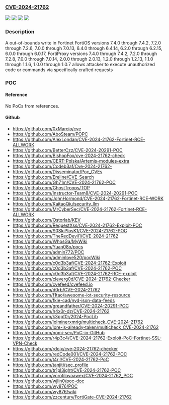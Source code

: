 ### [CVE-2024-21762](https://cve.mitre.org/cgi-bin/cvename.cgi?name=CVE-2024-21762)
![](https://img.shields.io/static/v1?label=Product&message=FortiOS&color=blue)
![](https://img.shields.io/static/v1?label=Product&message=FortiProxy&color=blue)
![](https://img.shields.io/static/v1?label=Version&message=7.4.0%3C%3D%207.4.2%20&color=brighgreen)
![](https://img.shields.io/static/v1?label=Vulnerability&message=Execute%20unauthorized%20code%20or%20commands&color=brighgreen)

### Description

A out-of-bounds write in Fortinet FortiOS versions 7.4.0 through 7.4.2, 7.2.0 through 7.2.6, 7.0.0 through 7.0.13, 6.4.0 through 6.4.14, 6.2.0 through 6.2.15, 6.0.0 through 6.0.17, FortiProxy versions 7.4.0 through 7.4.2, 7.2.0 through 7.2.8, 7.0.0 through 7.0.14, 2.0.0 through 2.0.13, 1.2.0 through 1.2.13, 1.1.0 through 1.1.6, 1.0.0 through 1.0.7 allows attacker to execute unauthorized code or commands via specifically crafted requests

### POC

#### Reference
No PoCs from references.

#### Github
- https://github.com/0xMarcio/cve
- https://github.com/AboSteam/POPC
- https://github.com/AlexLondan/CVE-2024-21762-Fortinet-RCE-ALLWORK
- https://github.com/BetterCzz/CVE-2024-20291-POC
- https://github.com/BishopFox/cve-2024-21762-check
- https://github.com/CERT-Polska/Artemis-modules-extra
- https://github.com/Codeb3af/Cve-2024-21762-
- https://github.com/Disseminator/Poc_CVEs
- https://github.com/Ereline/CVE-Search
- https://github.com/Gh71m/CVE-2024-21762-POC
- https://github.com/GhostTroops/TOP
- https://github.com/Instructor-Team8/CVE-2024-20291-POC
- https://github.com/JohnHormond/CVE-2024-21762-Fortinet-RCE-WORK
- https://github.com/KaitaoQiu/security_llm
- https://github.com/MrCyberSec/CVE-2024-21762-Fortinet-RCE-ALLWORK
- https://github.com/Ostorlab/KEV
- https://github.com/RequestXss/CVE-2024-21762-Exploit-POC
- https://github.com/S0SkiPlosK1/CVE-2024-21762-POC
- https://github.com/TheRedDevil1/CVE-2024-21762
- https://github.com/WhosGa/MyWiki
- https://github.com/Yuan08o/pocs
- https://github.com/admin772/POC
- https://github.com/adminlove520/pocWiki
- https://github.com/c0d3b3af/CVE-2024-21762-Exploit
- https://github.com/c0d3b3af/CVE-2024-21762-POC
- https://github.com/c0d3b3af/CVE-2024-21762-RCE-exploit
- https://github.com/cleverg0d/CVE-2024-21762-Checker
- https://github.com/cvefeed/cvefeed.io
- https://github.com/d0rb/CVE-2024-21762
- https://github.com/f1tao/awesome-iot-security-resource
- https://github.com/fkie-cad/nvd-json-data-feeds
- https://github.com/greandfather/CVE-2024-20291-POC
- https://github.com/h4x0r-dz/CVE-2024-21762
- https://github.com/k3ppf0r/2024-PocLib
- https://github.com/lolminerxmrig/multicheck_CVE-2024-21762
- https://github.com/lore-is-already-taken/multicheck_CVE-2024-21762
- https://github.com/nomi-sec/PoC-in-GitHub
- https://github.com/r4p3c4/CVE-2024-21762-Exploit-PoC-Fortinet-SSL-VPN-Check
- https://github.com/rdoix/cve-2024-21762-checker
- https://github.com/redCode001/CVE-2024-21762-POC
- https://github.com/t4ril/CVE-2024-21762-PoC
- https://github.com/tanjiti/sec_profile
- https://github.com/tr1pl3ight/CVE-2024-21762-POC
- https://github.com/vorotilovaawex/CVE-2024-21762_POC
- https://github.com/wjlin0/poc-doc
- https://github.com/wy876/POC
- https://github.com/wy876/wiki
- https://github.com/zzcentury/FortiGate-CVE-2024-21762

